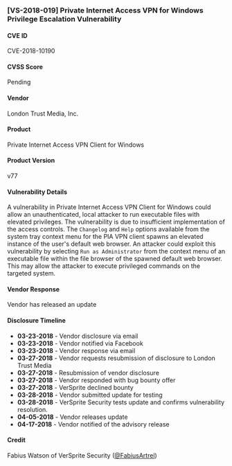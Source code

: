 ### [VS-2018-019] Private Internet Access VPN for Windows Privilege Escalation Vulnerability
 		  
#### CVE ID		
CVE-2018-10190

#### CVSS Score		
Pending
		
#### Vendor		
London Trust Media, Inc. 		
		
#### Product		
Private Internet Access VPN Client for Windows

#### Product Version
v77
		
#### Vulnerability Details
		
A vulnerability in Private Internet Access VPN Client for Windows could allow an unauthenticated, local attacker to run executable files with elevated privileges. The vulnerability is due to insufficient implementation of the access controls. The `Changelog` and `Help` options available from the system tray context menu for the PIA VPN client spawns an elevated instance of the user's default web browser. An attacker could exploit this vulnerability by selecting `Run as Administrator` from the context menu of an executable file within the file browser of the spawned default web browser. This may allow the attacker to execute privileged commands on the targeted system.	
 		
#### Vendor Response		
Vendor has released an update
  		
#### Disclosure Timeline		
 		
* **03-23-2018** - Vendor disclosure via email		
* **03-23-2018** - Vendor notified via Facebook		
* **03-23-2018** - Vendor response via email
* **03-27-2018** - Vendor requests resubmission of disclosure to London Trust Media 
* **03-27-2018** - Resubmission of vendor disclosure
* **03-27-2018** - Vendor responded with bug bounty offer
* **03-27-2018** - VerSprite declined bounty
* **03-28-2018** - Vendor submitted update for testing
* **03-28-2018** - VerSprite Security tests update and confirms vulnerability resolution.
* **04-05-2018** - Vendor releases update
* **04-17-2018** - Vendor notified of the advisory release	
 		
#### Credit		
Fabius Watson of VerSprite Security
([@FabiusArtrel](https://twitter.com/FabiusArtrel))
